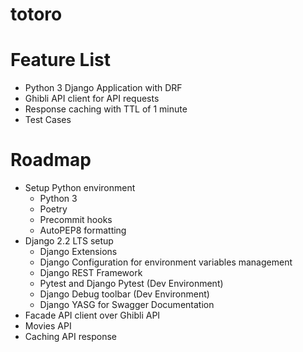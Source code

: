 # totoro

# Feature List
- Python 3 Django Application with DRF
- Ghibli API client for API requests
- Response caching with TTL of 1 minute
- Test Cases

# Roadmap
- Setup Python environment
    - Python 3
    - Poetry
    - Precommit hooks
    - AutoPEP8 formatting
- Django 2.2 LTS setup
    - Django Extensions
    - Django Configuration for environment variables management
    - Django REST Framework
    - Pytest and Django Pytest (Dev Environment)
    - Django Debug toolbar (Dev Environment)
    - Django YASG for Swagger Documentation
- Facade API client over Ghibli API
- Movies API
- Caching API response    
